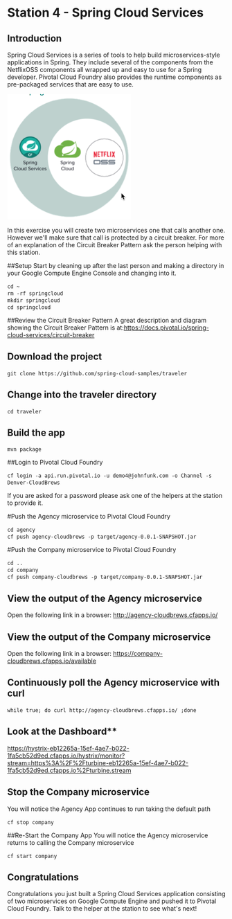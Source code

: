# Station 4 - Spring Cloud Services

## Introduction
Spring Cloud Services is a series of tools to help build microservices-style applications in Spring.  They include several of the components from the NetflixOSS components all wrapped up and easy to use for a Spring developer.  Pivotal Cloud Foundry also provides the runtime components as pre-packaged services that are easy to use.

![Spring Cloud Services Diagram](https://github.com/JohnFunk-Pivotal/CloudBrews-SpringCloudServices/blob/master/SpringCloudServices.png "Spring Cloud Services Diagram")

In this exercise you will create two microservices one that calls another one.  However we'll make sure that call is protected by a circuit breaker.   For more of an explanation of the Circuit Breaker Pattern ask the person helping with this station.


##Setup
Start by cleaning up after the last person and making a directory in your Google Compute Engine Console and changing into it.

```
cd ~
rm -rf springcloud
mkdir springcloud
cd springcloud
```

##Review the Circuit Breaker Pattern
A great description and diagram showing the Circuit Breaker Pattern is at:https://docs.pivotal.io/spring-cloud-services/circuit-breaker


## Download the project
```
git clone https://github.com/spring-cloud-samples/traveler
```

## Change into the traveler directory
```
cd traveler
```

## Build the app
```
mvn package
```

##Login to Pivotal Cloud Foundry
```
cf login -a api.run.pivotal.io -u demo4@johnfunk.com -o Channel -s Denver-CloudBrews
```
If you are asked for a password please ask one of the helpers at the station to provide it.

#Push the Agency microservice to Pivotal Cloud Foundry
```
cd agency
cf push agency-cloudbrews -p target/agency-0.0.1-SNAPSHOT.jar
```

#Push the Company microservice to Pivotal Cloud Foundry
```
cd ..
cd company
cf push company-cloudbrews -p target/company-0.0.1-SNAPSHOT.jar
```

## View the output of the Agency microservice
Open the following link in a browser: http://agency-cloudbrews.cfapps.io/

## View the output of the Company microservice
Open the following link in a browser: https://company-cloudbrews.cfapps.io/available

## Continuously poll the Agency microservice with curl
```
while true; do curl http://agency-cloudbrews.cfapps.io/ ;done
```

## Look at the Dashboard**
https://hystrix-eb12265a-15ef-4ae7-b022-1fa5cb52d9ed.cfapps.io/hystrix/monitor?stream=https%3A%2F%2Fturbine-eb12265a-15ef-4ae7-b022-1fa5cb52d9ed.cfapps.io%2Fturbine.stream

## Stop the Company microservice
You will notice the Agency App continues to run taking the default path
```
cf stop company
```

##Re-Start the Company App
You will notice the Agency microservice returns to calling the Company microservice
```
cf start company
```

## Congratulations
Congratulations you just built a Spring Cloud Services application consisting of two microservices on Google Compute Engine and pushed it to Pivotal Cloud Foundry. Talk to the helper at the station to see what's next!
